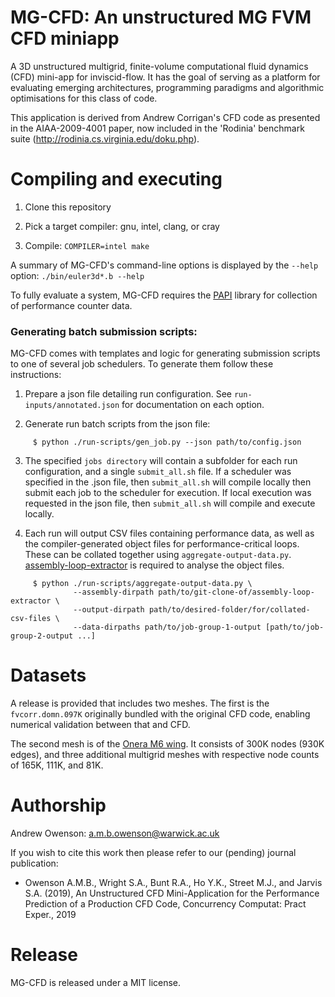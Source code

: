 MG-CFD: An unstructured MG FVM CFD miniapp
==========================================

A 3D unstructured multigrid, finite-volume computational fluid dynamics (CFD) mini-app for inviscid-flow. 
It has the goal of serving as a platform for evaluating emerging architectures, programming paradigms and algorithmic optimisations for this class of code. 

This application is derived from Andrew Corrigan's CFD code as presented in the AIAA-2009-4001 paper, now included in the 'Rodinia' benchmark suite (http://rodinia.cs.virginia.edu/doku.php).

Compiling and executing
==========================================

1) Clone this repository

2) Pick a target compiler: gnu, intel, clang, or cray

3) Compile: `COMPILER=intel make`

A summary of MG-CFD's command-line options is displayed by the `--help` option: `./bin/euler3d*.b --help`

To fully evaluate a system, MG-CFD requires the [PAPI](https://icl.utk.edu/papi) library for collection of performance counter data.

### Generating batch submission scripts:

MG-CFD comes with templates and logic for generating submission scripts to one of several job schedulers. To generate them follow these instructions:

1) Prepare a json file detailing run configuration. See `run-inputs/annotated.json` for documentation on each option. 

2) Generate run batch scripts from the json file:

```Shell
     $ python ./run-scripts/gen_job.py --json path/to/config.json
```
     
3) The specified `jobs directory` will contain a subfolder for each run configuration, and a single `submit_all.sh` file. If a scheduler was specified in the .json file, then `submit_all.sh` will compile locally then submit each job to the scheduler for execution. If local execution was requested in the json file, then `submit_all.sh` will compile and execute locally. 

4) Each run will output CSV files containing performance data, as well as the compiler-generated object files for performance-critical loops. These can be collated together using `aggregate-output-data.py`. [assembly-loop-extractor](https://github.com/warwick-hpsc/assembly-loop-extractor) is required to analyse the object files.

```Shell
     $ python ./run-scripts/aggregate-output-data.py \
              --assembly-dirpath path/to/git-clone-of/assembly-loop-extractor \
              --output-dirpath path/to/desired-folder/for/collated-csv-files \
              --data-dirpaths path/to/job-group-1-output [path/to/job-group-2-output ...]
```

Datasets
==========================================

A release is provided that includes two meshes. The first is the `fvcorr.domn.097K` originally bundled with the original CFD code, enabling numerical validation between that and CFD. 

The second mesh is of the [Onera M6 wing](https://www.grc.nasa.gov/WWW/wind/valid/m6wing/m6wing.html). It consists of 300K nodes (930K edges), and three additional multigrid meshes with respective node counts of 165K, 111K, and 81K.

Authorship
==========================================

Andrew Owenson: a.m.b.owenson@warwick.ac.uk

If you wish to cite this work then please refer to our (pending) journal publication:

* Owenson A.M.B., Wright S.A., Bunt R.A., Ho Y.K., Street M.J., and Jarvis S.A. (2019), An Unstructured CFD Mini-Application for the Performance Prediction of a Production CFD Code, Concurrency Computat: Pract Exper., 2019

Release
==========================================

MG-CFD is released under a MIT license.

